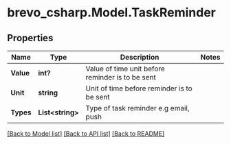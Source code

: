 # brevo_csharp.Model.TaskReminder
## Properties

Name | Type | Description | Notes
------------ | ------------- | ------------- | -------------
**Value** | **int?** | Value of time unit before reminder is to be sent | 
**Unit** | **string** | Unit of time before reminder is to be sent | 
**Types** | **List&lt;string&gt;** | Type of task reminder e.g email, push | 

[[Back to Model list]](../README.md#documentation-for-models) [[Back to API list]](../README.md#documentation-for-api-endpoints) [[Back to README]](../README.md)

